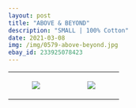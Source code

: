 ```yaml
---
layout: post
title: "ABOVE & BEYOND"
description: "SMALL | 100% Cotton"
date: 2021-03-08
img: /img/0579-above-beyond.jpg
ebay_id: 233925078423
---
```




<table style="width:100%;"><tr><td style="vertical-align:top;">
      <figure class="tmblr-full" data-orig-height="2048" data-orig-width="1365" data-orig-src="https://concertshirts.netlify.app/shirts/0579/0579-01.jpg"><img src="https://64.media.tumblr.com/6bb6dbf66c6f271997af111fec962b58/d04b878287f5cfb8-14/s540x810/c09495ef48fdb9ba53fd2f0c292dc6ed839057dd.jpg" data-orig-height="2048" data-orig-width="1365" data-orig-src="https://concertshirts.netlify.app/shirts/0579/0579-01.jpg"/></figure></td>
    <td style="vertical-align:top;">
      <figure class="tmblr-full" data-orig-height="2048" data-orig-width="1365" data-orig-src="https://concertshirts.netlify.app/shirts/0579/0579-02.jpg"><img src="https://64.media.tumblr.com/54e7bb799cf4f586ccc95465515b6d01/d04b878287f5cfb8-96/s540x810/1d70cadfb80efb624dd23aa630584ced08b99964.jpg" data-orig-height="2048" data-orig-width="1365" data-orig-src="https://concertshirts.netlify.app/shirts/0579/0579-02.jpg"/></figure></td>
  </tr></table>

